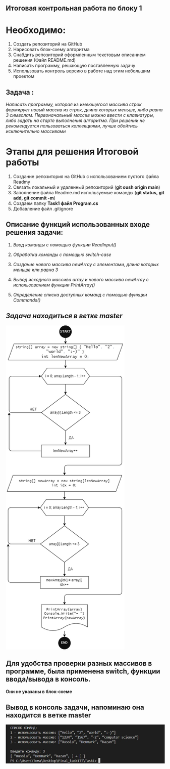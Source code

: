## Итоговая контрольная работа по блоку 1
# Необходимо:
1. Создать репозиторий на GitHub
2. Нарисовать блок-схему алгоритма 
3. Снабдить репозиторий оформленным текстовым описанием решения (Файл README.md)
4. Написать программу, решающую поставленную задачу 
5. Использовать контроль версию в работе над этим небольшим проектом 

## Задача :
 *Написать программу, которая из имеющегося массива строк формирует новый массив из строк, длина которых меньше, либо равна 3 символам. Первоначальный массив можно ввести с клавиатуры, либо задать на старте выполнения алгоритма. При решении не рекомендуется пользоваться коллекциями, лучше обойтись исключительно массивами*

 # Этапы для решения Итоговой работы 

 1. Создание репозитория на GitHub c использованием пустого файла Readmy 
 2. Связать локальный и удаленный репозиторий (**git oush origin main**)
 3. Заполнение файла Readme.md используемые команды (**git status, git add, git commit -m**)
 4. Создаем папку **Task1 файл Program.cs**
 5. Добавление файл .gitignore

 ## Описание функций использованных входе решения задачи:

 1. *Ввод команды с помощью функции ReadInput()*
 
 2. *Обработка команды с помощью switch-case*
 
 3. *Создание нового массива newArray с элементами, длина которых меньше или равна 3*

 4. *Вывод исходного массива array и нового массива newArray с использованием функции PrintArray()*

 5. *Определение списка доступных команд с помощью функции Commands()*

 ## *Задача находиться в ветке master*

 ![Блок-схема](drawio.png)

## Для удобства проверки разных массивов в программе, была применена switch, функции ввода/вывода в консоль.
**Они не указаны в блок-схеме**

## Вывод в консоль задачи, напоминаю она находится в ветке master 
![Скрин вывода консоль](Taskscrin.jpg)